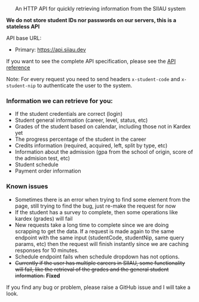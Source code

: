<p align="center">An HTTP API for quickly retrieving information from the SIIAU system</p>

**We do not store student IDs nor passwords on our servers, this is a stateless API**

API base URL:

- Primary: https://api.siiau.dev

If you want to see the complete API specification, please see the [API reference](https://api.siiau.dev)

Note: For every request you need to send headers `x-student-code` and `x-student-nip` to authenticate the user to the system.

### Information we can retrieve for you:

- If the student credentials are correct (login)
- Student general information (career, level, status, etc)
- Grades of the student based on calendar, including those not in Kardex yet
- The progress percentage of the student in the career
- Credits information (required, acquired, left, split by type, etc)
- Information about the admission (gpa from the school of origin, score of the admision test, etc)
- Student schedule
- Payment order information

### Known issues

- Sometimes there is an error when trying to find some element from the page, still trying to find the bug, just re-make the request for now
- If the student has a survey to complete, then some operations like kardex (grades) will fail
- New requests take a long time to complete since we are doing scrapping to get the data. If a request is made again to the same endpoint with the same input (studentCode, studentNip, same query params, etc) then the request will finish instantly since we are caching responses for 10 minutes.
- Schedule endpoint fails when schedule dropdown has not options.
- ~~Currently if the user has multiple careers in SIIAU, some functionality will fail, like the retrieval of the grades and the general student information.~~ **Fixed**

If you find any bug or problem, please raise a GitHub issue and I will take a look.
